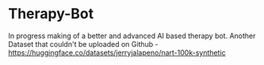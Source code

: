# Therapy-Bot
In progress making of a better and advanced AI based therapy bot.
Another Dataset that couldn't be uploaded on Github - https://huggingface.co/datasets/jerryjalapeno/nart-100k-synthetic
